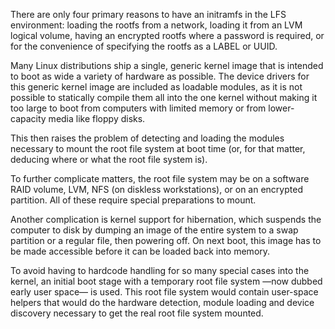 There are only four primary reasons to have an initramfs in the LFS environment: loading the rootfs from a network, loading it from an LVM logical volume, having an encrypted rootfs where a password is required, or for the convenience of specifying the rootfs as a LABEL or UUID.

Many Linux distributions ship a single, generic kernel image that is intended to boot as wide a variety of hardware as possible. The device drivers for this generic kernel image are included as loadable modules, as it is not possible to statically compile them all into the one kernel without making it too large to boot from computers with limited memory or from lower-capacity media like floppy disks.

This then raises the problem of detecting and loading the modules necessary to mount the root file system at boot time (or, for that matter, deducing where or what the root file system is).

To further complicate matters, the root file system may be on a software RAID volume, LVM, NFS (on diskless workstations), or on an encrypted partition. All of these require special preparations to mount.

Another complication is kernel support for hibernation, which suspends the computer to disk by dumping an image of the entire system to a swap partition or a regular file, then powering off. On next boot, this image has to be made accessible before it can be loaded back into memory.

To avoid having to hardcode handling for so many special cases into the kernel, an initial boot stage with a temporary root file system —now dubbed early user space— is used. This root file system would contain user-space helpers that would do the hardware detection, module loading and device discovery necessary to get the real root file system mounted.
